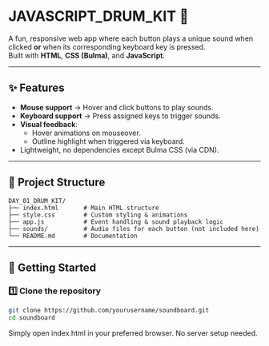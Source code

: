 # JAVASCRIPT_DRUM_KIT 🎵

A fun, responsive web app where each button plays a unique sound when clicked **or** when its corresponding keyboard key is pressed.  
Built with **HTML**, **CSS (Bulma)**, and **JavaScript**.

---

## ✨ Features
- **Mouse support** → Hover and click buttons to play sounds.
- **Keyboard support** → Press assigned keys to trigger sounds.
- **Visual feedback**:
  - Hover animations on mouseover.
  - Outline highlight when triggered via keyboard.
- Lightweight, no dependencies except Bulma CSS (via CDN).

---

## 📂 Project Structure

```
DAY_01_DRUM_KIT/
├── index.html       # Main HTML structure
├── style.css        # Custom styling & animations
├── app.js           # Event handling & sound playback logic
├── sounds/          # Audio files for each button (not included here)
└── README.md        # Documentation
```

---

## 🚀 Getting Started

### 1️⃣ Clone the repository
```bash
git clone https://github.com/yourusername/soundboard.git
cd soundboard
```

Simply open index.html in your preferred browser.
No server setup needed.

